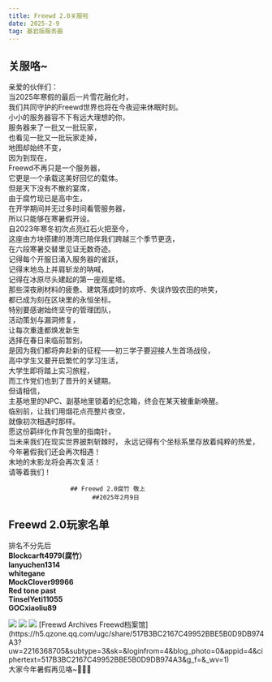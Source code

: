 ```yaml
---
title: Freewd 2.0关服啦
date: 2025-2-9
tag: 基岩版服务器
---
```

## 关服咯~

亲爱的伙伴们：</br>
当2025年寒假的最后一片雪花融化时，</br>
我们共同守护的Freewd世界也将在今夜迎来休眠时刻。</br>
小小的服务器容不下有远大理想的你，</br>
服务器来了一批又一批玩家，</br>
也看见一批又一批玩家走掉，</br>
地图却始终不变，</br>
因为到现在，</br>
Freewd不再只是一个服务器，</br>
它更是一个承载这美好回忆的载体。</br>
但是天下没有不散的宴席，</br>
由于腐竹现已是高中生，</br>
在开学期间并无过多时间看管服务器，</br>
所以只能够在寒暑假开设。</br>
自2023年寒冬初次点亮红石火把至今，</br>
这座由方块搭建的港湾已陪伴我们跨越三个季节更迭，</br>
在六段寒暑交替里见证无数奇迹。</br>
记得每个开服日涌入服务器的雀跃，</br>
记得末地岛上并肩斩龙的呐喊，</br>
记得在冰原尽头建起的第一座观星塔。</br>
那些深夜刷材料的疲惫、建筑落成时的欢呼、失误炸毁农田的哄笑，</br>
都已成为刻在区块里的永恒坐标。</br>
特别要感谢始终坚守的管理团队，</br>
活动策划与漏洞修复，</br>
让每次重逢都焕发新生</br>
选择在春日来临前暂别，</br>
是因为我们都将奔赴新的征程——初三学子要迎接人生首场战役，</br>
高中学生又要开启繁忙的学习生活，</br>
大学生即将踏上实习旅程，</br>
而工作党们也到了晋升的关键期。</br>
但请相信，</br>
主基地里的NPC、副基地里锁着的纪念箱，终会在某天被重新唤醒。</br>
临别前，让我们用烟花点亮整片夜空，</br>
就像初次相遇时那样。</br>
愿这份羁绊化作背包里的指南针，</br>
当未来我们在现实世界披荆斩棘时，
永远记得有个坐标系里存放着纯粹的热爱，</br>
今年暑假我们还会再次相遇！</br>
末地的末影龙将会再次复活！</br>
请等着我们！</br>


                     ## Freewd 2.0腐竹 敬上
                           ##2025年2月9日



## Freewd  2.0玩家名单

排名不分先后</br>
**Blockcarft4979(腐竹）**</br>
**lanyuchen1314**</br>
**whitegane**</br>
**MockClover99966**</br>
**Red tone past**</br>
**TinselYeti11055**</br>
**GOCxiaoliu89**</br>

<img src="http://r.photo.store.qq.com/psc?/V52QaM1t3cdkLX01oy3M3MJt8R1oBIF7/TmEUgtj9EK6.7V8ajmQrEFOgi3ir8VLI4WhXNeOULmaKmSEnsOAo4zMY*57r8Frkck4qoZWQiVLE25HgOuaMQxIlhjT2Hp5ig85klMvZ0x4!/r">
<img src="http://r.photo.store.qq.com/psc?/V52QaM1t3cdkLX01oy3M3MJt8R1oBIF7/TmEUgtj9EK6.7V8ajmQrEFOgi3ir8VLI4WhXNeOULmbs4zK*fMckWi5T2nE6VWZW6qe10hAcR83bp2*h*msKwH9yu*bnOKaZl5Wk4Qa2p5g!/r">
<img src="http://r.photo.store.qq.com/psc?/V52QaM1t3cdkLX01oy3M3MJt8R1oBIF7/TmEUgtj9EK6.7V8ajmQrEFOgi3ir8VLI4WhXNeOULmbDN0Dh2kThdUKvEF6hmbyXCNcQ5eYN9yNtCDiJ4X7iWI1YDN9KWzF2b6*9n.JHZxs!/r">
[Freewd Archives Freewd档案馆](https://h5.qzone.qq.com/ugc/share/517B3BC2167C49952BBE5B0D9DB974A3?uw=2216368705&subtype=3&sk=&loginfrom=4&blog_photo=0&appid=4&ciphertext=517B3BC2167C49952BBE5B0D9DB974A3&g_f=&_wv=1)</br>
大家今年暑假再见咯~👋👋👋
